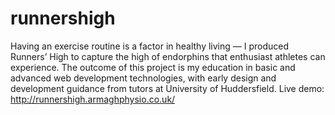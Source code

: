 # runnershigh
Having an exercise routine is a factor in healthy living — I produced Runners’ High to capture the high of endorphins that enthusiast athletes can experience. The outcome of this project is my education in basic and advanced web development technologies, with early design and development guidance from tutors at University of Huddersfield.
Live demo: http://runnershigh.armaghphysio.co.uk/
